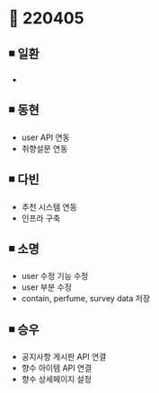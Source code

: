 # 📌 220405

## ◾ 일환

- 



## ◾ 동현

- user API 연동
- 취향설문 연동



## ◾ 다빈

- 추천 시스템 연동
- 인프라 구축



## ◾ 소명

- user 수정 기능 수정
- user 부분 수정
- contain, perfume, survey data 저장 



## ◾ 승우

- 공지사항 게시판 API 연결
- 향수 아이템 API 연결
- 향수 상세페이지 설정

